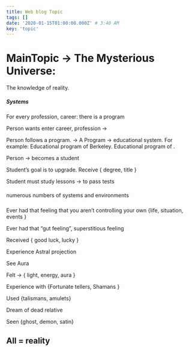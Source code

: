 ```yaml
---
title: Web blog Topic
tags: []
date: '2020-01-15T01:00:00.000Z' # 3:40 AM
key: 'topic'
---
```


# MainTopic → The Mysterious Universe:

The knowledge of reality.

##### Systems

For every profession, career: there is a program

Person wants enter career, profession → 

Person follows a program. -> A Program -> educational system. For example: Educational program of Berkeley. Educational program of <University>.

Person → becomes a student


Student’s goal is to upgrade. Receive { degree, title }


Student must study lessons -> to pass tests

#### 

numerous numbers of systems and environments 

##### 

Ever had that feeling that you aren’t controlling your own {life, situation, events }

Ever had that “gut feeling”, superstitious feeling

Received { good luck, lucky }

Experience Astral projection 

See Aura

Felt -> { light, energy, aura }

Experience with {Fortunate tellers, Shamans }

Used {talismans, amulets}

Dream of dead relative

Seen {ghost, demon, satin}


## All = reality
